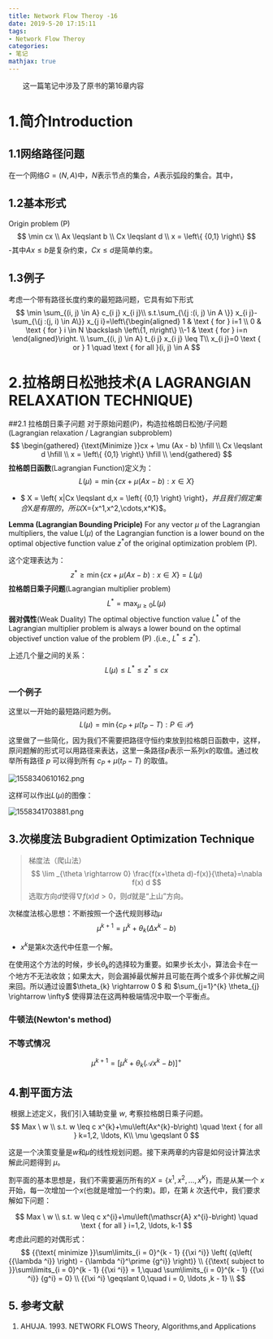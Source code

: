 ```yaml
---
title: Network Flow Theroy -16
date: 2019-5-20 17:15:11
tags: 
- Network Flow Theroy
categories:
- 笔记
mathjax: true
---
```


&emsp;&emsp;这一篇笔记中涉及了原书的第16章内容

<!-- more -->

# 1.简介Introduction
## 1.1网络路径问题
在一个网络$G=(N,A)$中，$N$表示节点的集合，$A$表示弧段的集合。其中，
## 1.2基本形式
Origin problem (P)
$$
  \min cx \\
  Ax \leqslant b \\
  Cx \leqslant d \\
  x = \left\{ {0,1} \right\}  
$$
-其中$Ax \leqslant b$是复杂约束，$Cx \leqslant d$是简单约束。
## 1.3例子
考虑一个带有路径长度约束的最短路问题，它具有如下形式
$$
\min \sum_{(i, j) \in A} c_{i j} x_{i j}\\
s.t.\sum_{\{j :(i, j) \in A \}} x_{i j}-\sum_{\{j :(j, i) \in A\}} x_{j i}=\left\{\begin{aligned} 1 & \text { for } i=1 \\ 0 & \text { for } i \in N \backslash \left\{1, n\right\} \\-1 & \text { for } i=n \end{aligned}\right. \\
\sum_{(i, j) \in A} t_{i j} x_{i j} \leq T\\
x_{i j}=0 \text { or } 1 \quad \text { for all }(i, j) \in A
$$

# 2.拉格朗日松弛技术(A LAGRANGIAN RELAXATION TECHNIQUE)
##2.1 拉格朗日乘子问题
对于原始问题(P)，构造拉格朗日松弛/子问题(Lagrangian relaxation / Lagrangian subproblem)
$$
\begin{gathered}
  {\text{Minimize }}cx + \mu (Ax - b) \hfill \\
  Cx \leqslant d \hfill \\
  x = \left\{ {0,1} \right\} \hfill \\ 
\end{gathered}
$$
**拉格朗日函数**(Lagrangian Function)定义为：
$$
L(\mu)=\min \{c x+\mu(Ax-b) : x \in X\}
$$
- $ X = \left\{ x|Cx \leqslant d,x = \left\{ {0,1} \right\} \right\}$， 并且我们假定集合$X$是有限的，所以$X=\{x^1,x^2,\cdots,x^K\}$。

**Lemma (Lagrangian Bounding Priciple)** For any vector $\mu​$ of the Lagrangian multipliers, the value L($\mu​$) of the Lagrangian function is a lower bound on the optimal objective function value $z^*​$ of the original optimization problem (P). 

这个定理表达为：
$$
z^{*} \geq \min \{c x+\mu(Ax-b) : x \in X\}=L(\mu)
$$
**拉格朗日乘子问题**(Lagrangian multiplier problem)
$$
L^{*}=\max _{\mu \geq 0} L(\mu)
$$
**弱对偶性**(Weak Duality) The optimal objective function value $L^*​$ of the Lagrangian multiplier problem is always a lower bound on the optimal objectivef unction value of the problem (P) .(i.e., $L^* \leq  z^*​$). 

上述几个量之间的关系：
$$
L(\mu) \leq L^{*} \leq z^{*} \leq c x
$$

### 一个例子

这里以一开始的最短路问题为例。
$$
L(\mu)=\min \left\{c_{P}+\mu\left(t_{P}-T\right) : P \in \mathscr{P}\right\}
$$
这里做了一些简化，因为我们不需要把路径守恒约束放到拉格朗日函数中，这样，原问题解的形式可以用路径来表达，这里一条路径$p$表示一系列$x$的取值。通过枚举所有路径 $p$ 可以得到所有 $c_{P}+\mu\left(t_{P}-T\right)$ 的取值。

![1558340610162.png](https://upload-images.jianshu.io/upload_images/11414937-8a902e35bbcf08ad.png?imageMogr2/auto-orient/strip%7CimageView2/2/w/1240)


这样可以作出$L(\mu)$的图像：

![1558341703881.png](https://upload-images.jianshu.io/upload_images/11414937-661122fe9ddf8ec3.png?imageMogr2/auto-orient/strip%7CimageView2/2/w/1240)


## 3.次梯度法 Bubgradient Optimization Technique 

>梯度法（爬山法）
>$$
>  \lim _{\theta \rightarrow 0} \frac{f(x+\theta d)-f(x)}{\theta}=\nabla f(x) d
>$$
>选取方向$d$使得$\nabla f(x) d>0$，则$d$就是“上山”方向。
>

次梯度法核心思想：不断按照一个迭代规则移动$\mu​$
$$
\mu^{k+1}=\mu^{k}+\theta_{k}\left(\Delta x^{k}-b\right)
$$

* $x^k$是第$k$次迭代中任意一个解。

在使用这个方法的时候，步长$\theta_{k}$的选择较为重要。如果步长太小，算法会卡在一个地方不无法收敛；如果太大，则会漏掉最优解并且可能在两个或多个非优解之间来回。所以通过设置$\theta_{k} \rightarrow 0 $ 和 $\sum_{j=1}^{k} \theta_{j} \rightarrow \infty$ 使得算法在这两种极端情况中取一个平衡点。

### 牛顿法(Newton's method)

### 不等式情况

$$
\mu^{k+1}=\left[\mu^{k}+\theta_{k}\left(\mathscr{A} x^{k}-b\right)\right]^{+}
$$

## 4.割平面方法 

​        根据上述定义，我们引入辅助变量 $w$, 考察拉格朗日乘子问题。
$$
Max \ w \\
s.t. w \leq c x^{k}+\mu\left(Ax^{k}-b\right) \quad \text { for all } k=1,2, \ldots, K\\
\mu \geqslant  0
$$

这是一个决策变量是$w$和$\mu$的线性规划问题。接下来两章的内容是如何设计算法求解此问题得到 $\mu$。

割平面的基本思想是，我们不需要遍历所有的$X=\{x^{1}, x^{2}, ...,x^K\}$，而是从某一个 $x$ 开始，每一次增加一个$x$(也就是增加一个约束)。即，在第 $k$ 次迭代中，我们要求解如下问题：

$$
Max \ w \\
s.t. w \leq c x^{i}+\mu\left(\mathscr{A} x^{i}-b\right) \quad \text { for all } i=1,2, \ldots, k-1
$$
考虑此问题的对偶形式：
$$
{{\text{ minimize }}\sum\limits_{i = 0}^{k - 1} {{\xi ^i}} \left( {q\left( {{\lambda ^i}} \right) - {\lambda ^i}^\prime {g^i}} \right)}  \\ 
   {{\text{ subject to }}\sum\limits_{i = 0}^{k - 1} {{\xi ^i}}  = 1,\quad \sum\limits_{i = 0}^{k - 1} {{\xi ^i}} {g^i} = 0}  \\ 
   {{\xi ^i} \geqslant 0,\quad i = 0, \ldots ,k - 1}  \\
$$

## 5. 参考文献

1. AHUJA. 1993. NETWORK FLOWS Theory, Algorithms,and Applications



